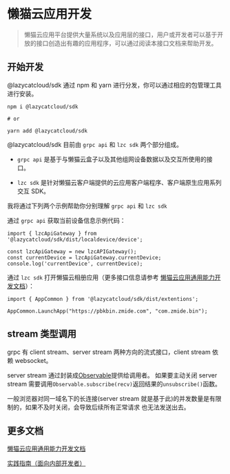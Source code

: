 # 懒猫云应用开发

> 懒猫云应用平台提供大量系统以及应用层的接口，用户或开发者可以基于开放的接口创造出有趣的应用程序，可以通过阅读本接口文档来帮助开发。

## 开始开发

@lazycatcloud/sdk 通过 npm 和 yarn 进行分发，你可以通过相应的包管理工具进行安装。

```
npm i @lazycatcloud/sdk

# or

yarn add @lazycatcloud/sdk
```

@lazycatcloud/sdk 目前由 `grpc api` 和 `lzc sdk` 两个部分组成。

- `grpc api` 是基于与懒猫云盒子以及其他组网设备数据以及交互所使用的接口。

- `lzc sdk` 是针对懒猫云客户端提供的云应用客户端程序、客户端原生应用系列交互 SDK。

我将通过下列两个示例帮助你分别理解 `grpc api` 和 `lzc sdk`

通过 `grpc api` 获取当前设备信息示例代码：

```
import { lzcApiGateway } from '@lazycatcloud/sdk/dist/localdevice/device';

const lzcApiGateway = new lzcAPIGateway();
const currentDevice = lzcApiGateway.currentDevice;
console.log('currentDevice', currentDevice);
```

通过 `lzc sdk` 打开懒猫云相册应用（更多接口信息请参考 [懒猫云应用通用能力开发文档](./docs/extentions/AppCommon.md)）：

```
import { AppCommon } from '@lazycatcloud/sdk/dist/extentions';

AppCommon.LaunchApp("https://pbkbin.zmide.com", "com.zmide.bin");
```

## stream 类型调用

grpc 有 client stream、server stream 两种方向的流式接口，client stream 依赖 websocket。

server stream 通过封装成[Observable](https://rxjs.dev/guide/observable)提供给调用者。
如果要主动关闭 server stream 需要调用`Observable.subscribe(recv)`返回结果的`unsubscribe()`函数。

一般浏览器对同一域名下的长连接(server stream 就是基于此)的并发数量是有限制的，如果不及时关闭，会导致后续所有正常请求
也无法发送出去。

## 更多文档

[懒猫云应用通用能力开发文档](./docs/extentions/AppCommon.md)

[实践指南（面向内部开发者）](./docs/contribute.md)
